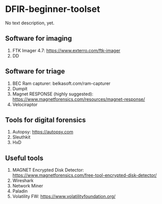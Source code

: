 # DFIR-beginner-toolset
No text description, yet.

## Software for imaging
1. FTK Imager 4.7: https://www.exterro.com/ftk-imager
2. DD

## Software for triage
1. BEC Ram capturer: belkasoft.com/ram-capturer
2. Dumpit
3. Magnet RESPONSE (highly suggested): https://www.magnetforensics.com/resources/magnet-response/
4. Velociraptor

## Tools for digital forensics
1. Autopsy: https://autopsy.com
2. Sleuthkit
3. HxD

## Useful tools
1. MAGNET Encrypted Disk Detector: https://www.magnetforensics.com/free-tool-encrypted-disk-detector/
2. Wireshark
3. Network Miner
4. Paladin
5. Volatility FW: https://www.volatilityfoundation.org/
